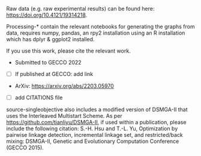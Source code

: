 Raw data (e.g. raw experimental results) can be found here: https://doi.org/10.4121/19314218.

Processing-* contain the relevant notebooks for generating the graphs from data,
requires numpy, pandas, an rpy2 installation using an R installation which has dplyr & ggplot2 installed.

If you use this work, please cite the relevant work.
* Submitted to GECCO 2022
- [ ] If published at GECCO: add link
* ArXiv: https://arxiv.org/abs/2203.05970
- [ ] add CITATIONS file

source-singleobjective also includes a modified version of DSMGA-II that uses the Interleaved Multistart Scheme.
As per https://github.com/tianliyu/DSMGA-II, if used within a publication, please include the following citation:
S.-H. Hsu and T.-L. Yu, Optimization by pairwise linkage detection, incremental linkage set, and restricted/back mixing: DSMGA-II, Genetic and Evolutionary Computation Conference (GECCO 2015).
